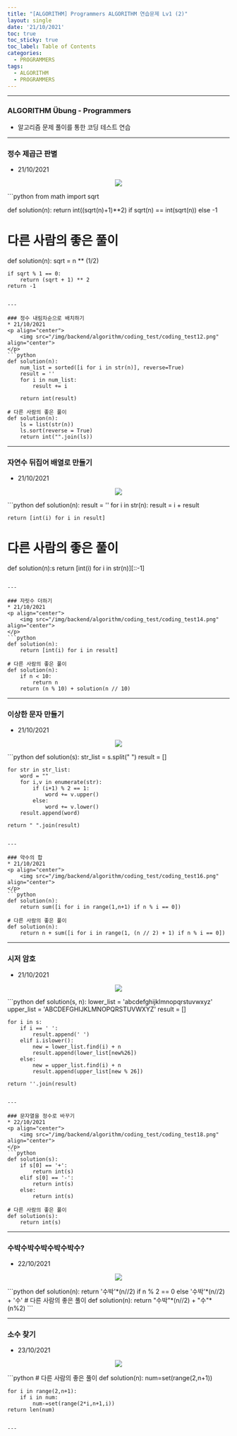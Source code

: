 ```yaml
---
title: "[ALGORITHM] Programmers ALGORITHM 연습문제 Lv1 (2)"
layout: single
date: '21/10/2021'
toc: true
toc_sticky: true
toc_label: Table of Contents
categories:
  - PROGRAMMERS
tags:
  - ALGORITHM
  - PROGRAMMERS
---
```


---
### ALGORITHM Übung - Programmers
* 알고리즘 문제 풀이를 통한 코딩 테스트 연습

---

### 정수 제곱근 판별
* 21/10/2021
<p align="center">
    <img src="/img/backend/algorithm/coding_test/coding_test11.png" align="center">
</p>
```python
from math import sqrt

def solution(n):
    return int((sqrt(n)+1)**2) if sqrt(n) == int(sqrt(n)) else -1

# 다른 사람의 좋은 풀이
def solution(n):
    sqrt = n ** (1/2)

    if sqrt % 1 == 0:
        return (sqrt + 1) ** 2
    return -1
```

---

### 정수 내림차순으로 배치하기
* 21/10/2021
<p align="center">
    <img src="/img/backend/algorithm/coding_test/coding_test12.png" align="center">
</p>
```python
def solution(n):
    num_list = sorted([i for i in str(n)], reverse=True)
    result = ''
    for i in num_list:
        result += i

    return int(result)

# 다른 사람의 좋은 풀이
def solution(n):
    ls = list(str(n))
    ls.sort(reverse = True)
    return int("".join(ls))
```

---

### 자연수 뒤집어 배열로 만들기
* 21/10/2021
<p align="center">
    <img src="/img/backend/algorithm/coding_test/coding_test13.png" align="center">
</p>
```python
def solution(n):
    result = ''
    for i in str(n):
        result = i + result

    return [int(i) for i in result]

# 다른 사람의 좋은 풀이
def solution(n):s
    return [int(i) for i in str(n)][::-1]
```

---

### 자릿수 더하기
* 21/10/2021
<p align="center">
    <img src="/img/backend/algorithm/coding_test/coding_test14.png" align="center">
</p>
```python
def solution(n):
    return [int(i) for i in result]

# 다른 사람의 좋은 풀이
def solution(n):
    if n < 10:
        return n
    return (n % 10) + solution(n // 10)
```

---

### 이상한 문자 만들기
* 21/10/2021
<p align="center">
    <img src="/img/backend/algorithm/coding_test/coding_test15.png" align="center">
</p>
```python
def solution(s):
    str_list = s.split(" ")
    result = []

    for str in str_list:
        word = ""
        for i,v in enumerate(str):
            if (i+1) % 2 == 1:
                word += v.upper()
            else:
                word += v.lower()
        result.append(word)

    return " ".join(result)
```

---

### 약수의 합
* 21/10/2021
<p align="center">
    <img src="/img/backend/algorithm/coding_test/coding_test16.png" align="center">
</p>
```python
def solution(n):
    return sum([i for i in range(1,n+1) if n % i == 0])

# 다른 사람의 좋은 풀이
def solution(n):
    return n + sum([i for i in range(1, (n // 2) + 1) if n % i == 0])
```

---

### 시저 암호
* 21/10/2021
<p align="center">
    <img src="/img/backend/algorithm/coding_test/coding_test17.png" align="center">
</p>
```python
def solution(s, n):
    lower_list = 'abcdefghijklmnopqrstuvwxyz'
    upper_list = 'ABCDEFGHIJKLMNOPQRSTUVWXYZ'
    result = []

    for i in s:
        if i == ' ':
            result.append(' ')
        elif i.islower():
            new = lower_list.find(i) + n
            result.append(lower_list[new%26])
        else:
            new = upper_list.find(i) + n
            result.append(upper_list[new % 26])

    return ''.join(result)
```

---

### 문자열을 정수로 바꾸기
* 22/10/2021
<p align="center">
    <img src="/img/backend/algorithm/coding_test/coding_test18.png" align="center">
</p>
```python
def solution(s):
    if s[0] == '+':
        return int(s)
    elif s[0] == '-':
        return int(s)
    else:
        return int(s)

# 다른 사람의 좋은 풀이
def solution(s):
    return int(s)
```

---

### 수박수박수박수박수박수?
* 22/10/2021
<p align="center">
    <img src="/img/backend/algorithm/coding_test/coding_test19.png" align="center">
</p>
```python
def solution(n):
    return '수박'*(n//2) if n % 2 == 0 else '수박'*(n//2) + '수'
# 다른 사람의 좋은 풀이
def solution(n):
    return "수박"*(n//2) + "수"*(n%2)
```

---

### 소수 찾기
* 23/10/2021
<p align="center">
    <img src="/img/backend/algorithm/coding_test/coding_test20.png" align="center">
</p>
```python
# 다른 사람의 좋은 풀이
def solution(n):
    num=set(range(2,n+1))

    for i in range(2,n+1):
        if i in num:
            num-=set(range(2*i,n+1,i))
    return len(num)
```

---